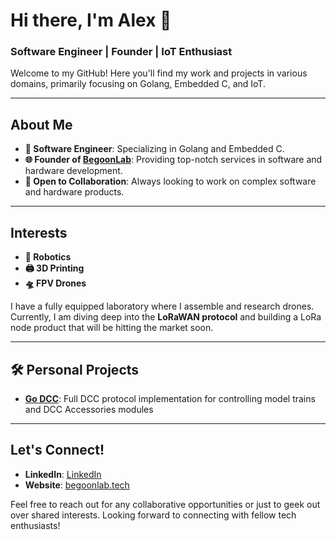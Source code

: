 # Hi there, I'm Alex 👋

### Software Engineer | Founder | IoT Enthusiast

Welcome to my GitHub! Here you'll find my work and projects in various domains, primarily focusing on Golang, Embedded C, and IoT.

---

## About Me

- **🔧 Software Engineer**: Specializing in Golang and Embedded C.
- **🌐 Founder of [BegoonLab](https://begoonlab.tech/en/services/)**: Providing top-notch services in software and hardware development.
- **🤝 Open to Collaboration**: Always looking to work on complex software and hardware products.

---

## Interests

- **🤖 Robotics**
- **🖨️ 3D Printing**
- **🛸 FPV Drones**

I have a fully equipped laboratory where I assemble and research drones. Currently, I am diving deep into the **LoRaWAN protocol** and building a LoRa node product that will be hitting the market soon.

---

## 🛠️ Personal Projects
- **[Go DCC](https://github.com/BegoonLab/go-dcc)**: Full DCC protocol implementation for controlling model trains and DCC Accessories modules
  
---

## Let's Connect!

- **LinkedIn**: [LinkedIn](https://www.linkedin.com/in/alexander-begoon/)
- **Website**: [begoonlab.tech](https://begoonlab.tech/en/)

Feel free to reach out for any collaborative opportunities or just to geek out over shared interests. Looking forward to connecting with fellow tech enthusiasts!
